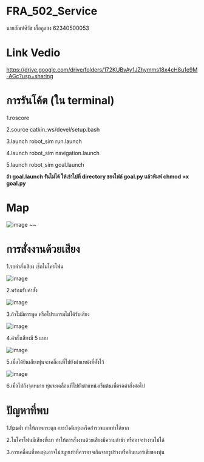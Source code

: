 # FRA_502_Service
นายสัณห์ศิวัช เกื้อกูลสง 62340500053

# Link Vedio
https://drive.google.com/drive/folders/172KUBvAy1JZhymms18x4cH8u1e9M-AGc?usp=sharing

# การรันโค้ต (ใน terminal)
1.roscore

2.source catkin_ws/devel/setup.bash

3.launch robot_sim run.launch

4.launch robot_sim navigation.launch

5.launch robot_sim goal.launch

**ถ้า goal.launch รันไม่ได้ ให้เข้าไปที่ directory ของไฟล์ goal.py เเล้วพิมพ์ chmod +x goal.py**

# Map

![image](https://user-images.githubusercontent.com/78643149/145623145-54ac3ac9-bd46-4f28-a213-bd0e00646d10.png)
~~
# การสั่งงานด้วยเสียง
1.รอคำสั่งเสียง เช็กไมโครโฟน

![image](https://user-images.githubusercontent.com/78643149/145625453-5d93e705-156f-4646-bb22-7f24cd097519.png)

2.พร้อมรับคำสั่ง

![image](https://user-images.githubusercontent.com/78643149/145625734-e7e7b8ab-3898-42db-bf23-a891e428146b.png)

3.ถ้าไม่มีการพูด หรือโปรแกรมไม่ได้รับเสียง

![image](https://user-images.githubusercontent.com/78643149/145625941-1a9c7283-e797-4f3d-8ddd-27cdbf14f95c.png)

4.คำสั่งเสียงมี 5 แบบ 

![image](https://user-images.githubusercontent.com/78643149/145629839-95440a65-d618-40db-852d-da62980fadf8.png)

5.เมื่อได้ยินเสียงหุ่นจะเคลื่อนที่ไปยังตำแหน่งที่ตั้งไว้

![image](https://user-images.githubusercontent.com/78643149/145629910-f95b5670-8645-47a1-9536-944ebe9f7e88.png)

6.เมื่อไปถึงจุดหมาย หุ่นจะเคลื่อนที่ไปยังตำแหน่งเริ่มต้นเพื่อรอคำสั่งต่อไป


# ปัญหาที่พบ
1.fpsต่ำ ทำให้ภาพกระตุก การบังคับหุ่นหรือสำรวจแมพทำได้ยาก

2.ไมโครโฟนมีเสียงที่เบา ทำให้การสั่งงานด้วยเสียงมีความล่าช้า หรืออาจทำงานไม่ได้

3.การเคลื่อนที่ของหุ่นอาจไม่สมูทเท่าที่ควรอาจเกิดจากรูปร่างหรืออินเนอร์เชียของหุ่น
